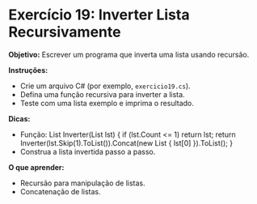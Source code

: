 # Exercício 19: Inverter Lista Recursivamente

**Objetivo:** Escrever um programa que inverta uma lista usando recursão.

**Instruções:**
- Crie um arquivo C# (por exemplo, `exercicio19.cs`).
- Defina uma função recursiva para inverter a lista.
- Teste com uma lista exemplo e imprima o resultado.

**Dicas:**
- Função: List<int> Inverter(List<int> lst) { if (lst.Count <= 1) return lst; return Inverter(lst.Skip(1).ToList()).Concat(new List<int> { lst[0] }).ToList(); }
- Construa a lista invertida passo a passo.

**O que aprender:**
- Recursão para manipulação de listas.
- Concatenação de listas.